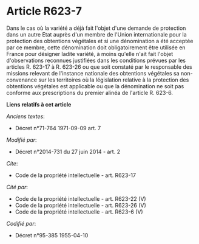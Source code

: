 # Article R623-7

Dans le cas où la variété a déjà fait l'objet d'une demande de protection dans un autre Etat auprès d'un membre de l'Union
internationale pour la protection des obtentions végétales et si une dénomination a été acceptée par ce membre, cette
dénomination doit obligatoirement être utilisée en France pour désigner ladite variété, à moins qu'elle n'ait fait l'objet
d'observations reconnues justifiées dans les conditions prévues par les articles R. 623-17 à R. 623-26 ou que soit constaté
par le responsable des missions relevant de l'instance nationale des obtentions végétales sa non-convenance sur les
territoires où la législation relative à la protection des obtentions végétales est applicable ou que la dénomination ne soit
pas conforme aux prescriptions du premier alinéa de l'article R. 623-6.

**Liens relatifs à cet article**

_Anciens textes_:

  - Décret n°71-764 1971-09-09 art. 7

_Modifié par_:

  - Décret n°2014-731 du 27 juin 2014 - art. 2

_Cite_:

  - Code de la propriété intellectuelle - art. R623-17

_Cité par_:

  - Code de la propriété intellectuelle - art. R623-22 (V)
  - Code de la propriété intellectuelle - art. R623-26 (V)
  - Code de la propriété intellectuelle - art. R623-6 (V)

_Codifié par_:

  - Décret n°95-385 1955-04-10
